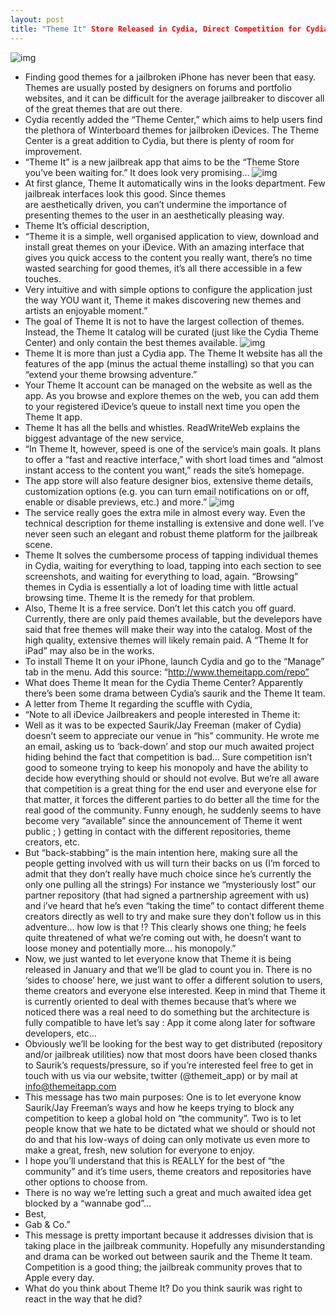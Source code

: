 ```yaml
---
layout: post
title: "Theme It" Store Released in Cydia, Direct Competition for Cydia's Own Theme Center
---
```

![img](http://media.idownloadblog.com/wp-content/uploads/2011/01/Theme-It.png)
* Finding good themes for a jailbroken iPhone has never been that easy. Themes are usually posted by designers on forums and portfolio websites, and it can be difficult for the average jailbreaker to discover all of the great themes that are out there.
* Cydia recently added the “Theme Center,” which aims to help users find the plethora of Winterboard themes for jailbroken iDevices. The Theme Center is a great addition to Cydia, but there is plenty of room for improvement.
* “Theme It” is a new jailbreak app that aims to be the “Theme Store you’ve been waiting for.” It does look very promising…
![img](http://media.idownloadblog.com/wp-content/uploads/2011/01/Theme-It-and-Theme-Center-Comparison-e1296005981594.png)
* At first glance, Theme It automatically wins in the looks department. Few jailbreak interfaces look this good. Since themes are aesthetically driven, you can’t undermine the importance of presenting themes to the user in an aesthetically pleasing way.
* Theme It’s official description,
* “Theme it is a simple, well organised application to view, download and install great themes on your iDevice. With an amazing interface that gives you quick access to the content you really want, there’s no time wasted searching for good themes, it’s all there accessible in a few touches.
* Very intuitive and with simple options to configure the application just the way YOU want it, Theme it makes discovering new themes and artists an enjoyable moment.”
* The goal of Theme It is not to have the largest collection of themes. Instead, the Theme It catalog will be curated (just like the Cydia Theme Center) and only contain the best themes available.
![img](http://media.idownloadblog.com/wp-content/uploads/2011/01/Browsing-Theme-It-on-the-web-e1296006664116.png)
* Theme It is more than just a Cydia app. The Theme It website has all the features of the app (minus the actual theme installing) so that you can “extend your theme browsing adventure.”
* Your Theme It account can be managed on the website as well as the app. As you browse and explore themes on the web, you can add them to your registered iDevice’s queue to install next time you open the Theme It app.
* Theme It has all the bells and whistles. ReadWriteWeb explains the biggest advantage of the new service,
* “In Theme It, however, speed is one of the service’s main goals. It plans to offer a “fast and reactive interface,” with short load times and “almost instant access to the content you want,” reads the site’s homepage.
* The app store will also feature designer bios, extensive theme details, customization options (e.g. you can turn email notifications on or off, enable or disable previews, etc.) and more.”
![img](http://media.idownloadblog.com/wp-content/uploads/2011/01/technical-specs-for-Theme-It.png)
* The service really goes the extra mile in almost every way. Even the technical description for theme installing is extensive and done well. I’ve never seen such an elegant and robust theme platform for the jailbreak scene.
* Theme It solves the cumbersome process of tapping individual themes in Cydia, waiting for everything to load, tapping into each section to see screenshots, and waiting for everything to load, again. “Browsing” themes in Cydia is essentially a lot of loading time with little actual browsing time. Theme It is the remedy for that problem.
* Also, Theme It is a free service. Don’t let this catch you off guard. Currently, there are only paid themes available, but the develepors have said that free themes will make their way into the catalog. Most of the high quality, extensive themes will likely remain paid. A “Theme It for iPad” may also be in the works.
* To install Theme It on your iPhone, launch Cydia and go to the “Manage” tab in the menu. Add this source: “http://www.themeitapp.com/repo”
* What does Theme It mean for the Cydia Theme Center? Apparently there’s been some drama between Cydia’s saurik and the Theme It team.
* A letter from Theme It regarding the scuffle with Cydia,
* “Note to all iDevice Jailbreakers and people interested in Theme it:
* Well as it was to be expected Saurik/Jay Freeman (maker of Cydia) doesn’t seem to appreciate our venue in “his” community. He wrote me an email, asking us to ‘back-down’ and stop our much awaited project hiding behind the fact that competition is bad… Sure competition isn’t good to someone trying to keep his monopoly and have the ability to decide how everything should or should not evolve. But we’re all aware that competition is a great thing for the end user and everyone else for that matter, it forces the different parties to do better all the time for the real good of the community. Funny enough, he suddenly seems to have become very “available” since the announcement of Theme it went public ; ) getting in contact with the different repositories, theme creators, etc.
* But “back-stabbing” is the main intention here, making sure all the people getting involved with us will turn their backs on us (I’m forced to admit that they don’t really have much choice since he’s currently the only one pulling all the strings) For instance we “mysteriously lost” our partner repository (that had signed a partnership agreement with us) and i’ve heard that he’s even “taking the time” to contact different theme creators directly as well to try and make sure they don’t follow us in this adventure… how low is that !? This clearly shows one thing; he feels quite threatened of what we’re coming out with, he doesn’t want to loose money and potentially more… his monopoly.”
* Now, we just wanted to let everyone know that Theme it is being released in January and that we’ll be glad to count you in. There is no ‘sides to choose’ here, we just want to offer a different solution to users, theme creators and everyone else interested. Keep in mind that Theme it is currently oriented to deal with themes because that’s where we noticed there was a real need to do something but the architecture is fully compatible to have let’s say : App it come along later for software developers, etc…
* Obviously we’ll be looking for the best way to get distributed (repository and/or jailbreak utilities) now that most doors have been closed thanks to Saurik’s requests/pressure, so if you’re interested feel free to get in touch with us via our website, twitter (@themeit_app) or by mail at info@themeitapp.com
* This message has two main purposes: One is to let everyone know Saurik/Jay Freeman’s ways and how he keeps trying to block any competition to keep a global hold on “the community”. Two is to let people know that we hate to be dictated what we should or should not do and that his low-ways of doing can only motivate us even more to make a great, fresh, new solution for everyone to enjoy.
* I hope you’ll understand that this is REALLY for the best of “the community” and it’s time users, theme creators and repositories have other options to choose from.
* There is no way we’re letting such a great and much awaited idea get blocked by a “wannabe god”…
* Best,
* Gab & Co.”
* This message is pretty important because it addresses division that is taking place in the jailbreak community. Hopefully any misunderstanding and drama can be worked out between saurik and the Theme It team. Competition is a good thing; the jailbreak community proves that to Apple every day.
* What do you think about Theme It? Do you think saurik was right to react in the way that he did?

